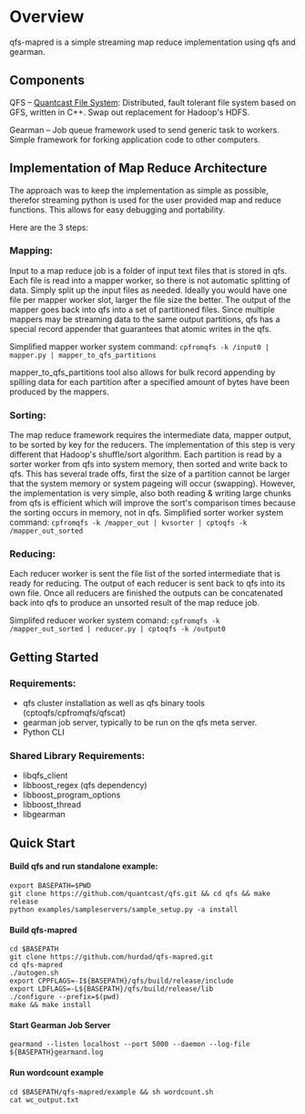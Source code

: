 Overview
=============

qfs-mapred is a simple streaming map reduce implementation using qfs and gearman.

Components
-------
QFS – [Quantcast File System](https://github.com/quantcast/qfs): Distributed, fault tolerant file system based on GFS, written in C++. Swap out replacement for Hadoop's HDFS.

Gearman – Job queue framework used to send generic task to workers. Simple framework for forking application code to other computers. 

Implementation of Map Reduce Architecture
-------

The approach was to keep the implementation as simple as possible, therefor streaming python is used for the user provided map and reduce functions. This allows for easy debugging and portability.

 Here are the 3 steps:

### Mapping:

Input to a map reduce job is a folder of input text files that is stored in qfs. Each file is read into a mapper worker, so there is not automatic splitting of data. Simply split up the input files as needed. Ideally you would have one file per mapper worker slot, larger the file size the better. The output of the mapper goes back into qfs into a set of partitioned files. Since multiple mappers may be streaming data to the same output partitions, qfs has a special record appender that guarantees that atomic writes in the qfs.

Simplified mapper worker system command:
    `cpfromqfs -k /input0 | mapper.py | mapper_to_qfs_partitions`

mapper_to_qfs_partitions tool also allows for bulk record appending by spilling data for each partition after  a specified amount of  bytes have been produced by the mappers. 

### Sorting:

The map reduce framework requires the intermediate data, mapper output, to be sorted by key for the reducers. The implementation of this step is very different that Hadoop's shuffle/sort algorithm.  Each partition is read by a sorter worker from qfs into system memory, then sorted and write back to qfs. This has several trade offs, first the size of a partition cannot be larger that the system memory or system pageing will occur (swapping). However, the implementation is very simple, also both reading & writing large chunks from qfs is efficient which will improve the sort's comparison times because the  sorting occurs in memory, not in qfs.
Simplified sorter  worker system command: 
    `cpfromqfs -k /mapper_out | kvsorter | cptoqfs -k /mapper_out_sorted`


### Reducing:
Each reducer worker is sent the file list of the sorted intermediate that is ready for reducing. The output of each reducer is sent back to qfs into its own file. Once all reducers are finished the outputs can be concatenated back into  qfs to produce an unsorted result of the map reduce job.

Simplifed reducer worker system comand: 
    `cpfromqfs -k /mapper_out_sorted | reducer.py | cptoqfs -k /output0`


Getting Started
---------------------

### Requirements:

* qfs cluster installation as well as qfs binary tools (cptoqfs/cpfromqfs/qfscat)
* gearman job server, typically to be run on the qfs meta server.
* Python CLI

### Shared Library Requirements:
* libqfs_client
* libboost_regex (qfs dependency)
* libboost_program_options
* libboost_thread
* libgearman

Quick Start
----------------------

#### Build qfs and run standalone example:
```
export BASEPATH=$PWD
git clone https://github.com/quantcast/qfs.git && cd qfs && make release 
python examples/sampleservers/sample_setup.py -a install
```
 
#### Build qfs-mapred
```
cd $BASEPATH
git clone https://github.com/hurdad/qfs-mapred.git
cd qfs-mapred
./autogen.sh
export CPPFLAGS=-I${BASEPATH}/qfs/build/release/include
export LDFLAGS=-L${BASEPATH}/qfs/build/release/lib
./configure --prefix=$(pwd)
make && make install
```

#### Start Gearman Job Server
`gearmand --listen localhost --port 5000 --daemon --log-file ${BASEPATH}gearmand.log`

#### Run wordcount example
```
cd $BASEPATH/qfs-mapred/example && sh wordcount.sh
cat wc_output.txt
```
